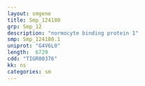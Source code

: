 ```yaml
---
layout: smgene
title: Smp_124180
grp: Smp_12
description: "normocyte binding protein 1"
smp: Smp_124180.1
uniprot: "G4V6L0"
length:  6729
cdd: "TIGR00376"
kk: ns
categories: sm
---
```

